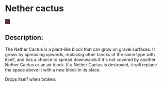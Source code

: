 
# Nether cactus
![nether_cactus.png](../../images/nether_cactus.png) 

## Description:
The Nether Cactus is a plant-like block that can grow on gravel surfaces. It grows by spreading upwards, replacing other blocks of the same type with itself, and has a chance to spread downwards if it's not covered by another Nether Cactus or an air block. If a Nether Cactus is destroyed, it will replace the space above it with a new block in its place.

Drops itself when broken.
